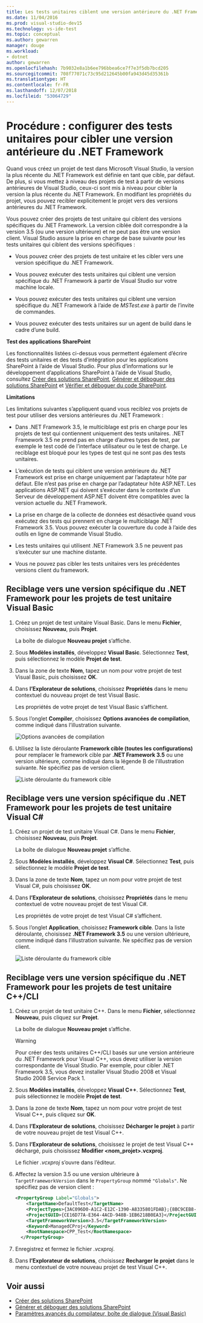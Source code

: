 ```yaml
---
title: Les tests unitaires ciblent une version antérieure du .NET Framework
ms.date: 11/04/2016
ms.prod: visual-studio-dev15
ms.technology: vs-ide-test
ms.topic: conceptual
ms.author: gewarren
manager: douge
ms.workload:
- dotnet
author: gewarren
ms.openlocfilehash: 7b9032e8a1b6ee796bbea6ce7f7e3f5db7bcd205
ms.sourcegitcommit: 708f77071c73c95d212645b00fa943d45d35361b
ms.translationtype: HT
ms.contentlocale: fr-FR
ms.lasthandoff: 12/07/2018
ms.locfileid: "53064729"
---
```

# <a name="how-to-configure-unit-tests-to-target-an-earlier-version-of-the-net-framework"></a>Procédure : configurer des tests unitaires pour cibler une version antérieure du .NET Framework

Quand vous créez un projet de test dans Microsoft Visual Studio, la version la plus récente du .NET Framework est définie en tant que cible, par défaut. De plus, si vous mettez à niveau des projets de test à partir de versions antérieures de Visual Studio, ceux-ci sont mis à niveau pour cibler la version la plus récente du .NET Framework. En modifiant les propriétés du projet, vous pouvez recibler explicitement le projet vers des versions antérieures du .NET Framework.

Vous pouvez créer des projets de test unitaire qui ciblent des versions spécifiques du .NET Framework. La version ciblée doit correspondre à la version 3.5 (ou une version ultérieure) et ne peut pas être une version client. Visual Studio assure la prise en charge de base suivante pour les tests unitaires qui ciblent des versions spécifiques :

- Vous pouvez créer des projets de test unitaire et les cibler vers une version spécifique du .NET Framework.

- Vous pouvez exécuter des tests unitaires qui ciblent une version spécifique du .NET Framework à partir de Visual Studio sur votre machine locale.

- Vous pouvez exécuter des tests unitaires qui ciblent une version spécifique du .NET Framework à l’aide de *MSTest.exe* à partir de l’invite de commandes.

- Vous pouvez exécuter des tests unitaires sur un agent de build dans le cadre d’une build.

**Test des applications SharePoint**

Les fonctionnalités listées ci-dessus vous permettent également d’écrire des tests unitaires et des tests d’intégration pour les applications SharePoint à l’aide de Visual Studio. Pour plus d’informations sur le développement d’applications SharePoint à l’aide de Visual Studio, consultez [Créer des solutions SharePoint](../sharepoint/create-sharepoint-solutions.md), [Générer et déboguer des solutions SharePoint](../sharepoint/building-and-debugging-sharepoint-solutions.md) et [Vérifier et déboguer du code SharePoint](../sharepoint/verifying-and-debugging-sharepoint-code.md).

**Limitations**

Les limitations suivantes s’appliquent quand vous reciblez vos projets de test pour utiliser des versions antérieures du .NET Framework :

- Dans .NET Framework 3.5, le multiciblage est pris en charge pour les projets de test qui contiennent uniquement des tests unitaires. .NET Framework 3.5 ne prend pas en charge d’autres types de test, par exemple le test codé de l’interface utilisateur ou le test de charge. Le reciblage est bloqué pour les types de test qui ne sont pas des tests unitaires.

- L’exécution de tests qui ciblent une version antérieure du .NET Framework est prise en charge uniquement par l’adaptateur hôte par défaut. Elle n’est pas prise en charge par l’adaptateur hôte ASP.NET. Les applications ASP.NET qui doivent s’exécuter dans le contexte d’un Serveur de développement ASP.NET doivent être compatibles avec la version actuelle du .NET Framework.

- La prise en charge de la collecte de données est désactivée quand vous exécutez des tests qui prennent en charge le multiciblage .NET Framework 3.5. Vous pouvez exécuter la couverture du code à l’aide des outils en ligne de commande Visual Studio.

- Les tests unitaires qui utilisent .NET Framework 3.5 ne peuvent pas s’exécuter sur une machine distante.

- Vous ne pouvez pas cibler les tests unitaires vers les précédentes versions client du framework.

## <a name="re-targeting-to-a-specific-version-of-the-net-framework-for-visual-basic-unit-test-projects"></a>Reciblage vers une version spécifique du .NET Framework pour les projets de test unitaire Visual Basic

1.  Créez un projet de test unitaire Visual Basic. Dans le menu **Fichier**, choisissez **Nouveau**, puis **Projet**.

     La boîte de dialogue **Nouveau projet** s’affiche.

2.  Sous **Modèles installés**, développez **Visual Basic**. Sélectionnez **Test**, puis sélectionnez le modèle **Projet de test**.

3.  Dans la zone de texte **Nom**, tapez un nom pour votre projet de test Visual Basic, puis choisissez **OK**.

4.  Dans **l’Explorateur de solutions**, choisissez **Propriétés** dans le menu contextuel du nouveau projet de test Visual Basic.

     Les propriétés de votre projet de test Visual Basic s’affichent.

5.  Sous l’onglet **Compiler**, choisissez **Options avancées de compilation**, comme indiqué dans l’illustration suivante.

     ![Options avancées de compilation](../test/media/howtoconfigureunittest35frameworka.png)

6.  Utilisez la liste déroulante **Framework cible (toutes les configurations)** pour remplacer le framework cible par **.NET Framework 3.5** ou une version ultérieure, comme indiqué dans la légende B de l’illustration suivante. Ne spécifiez pas de version client.

     ![Liste déroulante du framework cible](../test/media/howtoconfigureunitest35frameworkstepb.png)

## <a name="re-targeting-to-a-specific-version-of-the-net-framework-for-visual-c-unit-test-projects"></a>Reciblage vers une version spécifique du .NET Framework pour les projets de test unitaire Visual C#

1.  Créez un projet de test unitaire Visual C#. Dans le menu **Fichier**, choisissez **Nouveau**, puis **Projet**.

     La boîte de dialogue **Nouveau projet** s’affiche.

2.  Sous **Modèles installés**, développez **Visual C#**. Sélectionnez **Test**, puis sélectionnez le modèle **Projet de test**.

3.  Dans la zone de texte **Nom**, tapez un nom pour votre projet de test Visual C#, puis choisissez **OK**.

4.  Dans **l’Explorateur de solutions**, choisissez **Propriétés** dans le menu contextuel de votre nouveau projet de test Visual C#.

     Les propriétés de votre projet de test Visual C# s’affichent.

5.  Sous l’onglet **Application**, choisissez **Framework cible**. Dans la liste déroulante, choisissez **.NET Framework 3.5** ou une version ultérieure, comme indiqué dans l’illustration suivante. Ne spécifiez pas de version client.

     ![Liste déroulante du framework cible](../test/media/howtoconfigureunittest35frameworkcsharp.png)

## <a name="re-targeting-to-a-specific-version-of-the-net-framework-for-ccli-unit-test-projects"></a>Reciblage vers une version spécifique du .NET Framework pour les projets de test unitaire C++/CLI

1.  Créez un projet de test unitaire C++. Dans le menu **Fichier**, sélectionnez **Nouveau**, puis cliquez sur **Projet**.

     La boîte de dialogue **Nouveau projet** s’affiche.

    > [!WARNING]
    > Pour créer des tests unitaires C++/CLI basés sur une version antérieure du .NET Framework pour Visual C++, vous devez utiliser la version correspondante de Visual Studio. Par exemple, pour cibler .NET Framework 3.5, vous devez installer Visual Studio 2008 et Visual Studio 2008 Service Pack 1.

2.  Sous **Modèles installés**, développez **Visual C++**. Sélectionnez **Test**, puis sélectionnez le modèle **Projet de test**.

3.  Dans la zone de texte **Nom**, tapez un nom pour votre projet de test Visual C++, puis cliquez sur **OK**.

4.  Dans **l’Explorateur de solutions**, choisissez **Décharger le projet** à partir de votre nouveau projet de test Visual C++.

5.  Dans **l’Explorateur de solutions**, choisissez le projet de test Visual C++ déchargé, puis choisissez **Modifier \<nom_projet>.vcxproj**.

     Le fichier *.vcxproj* s’ouvre dans l’éditeur.

6.  Affectez la version 3.5 ou une version ultérieure à `TargetFrameworkVersion` dans le `PropertyGroup` nommé `"Globals"`. Ne spécifiez pas de version client :

    ```xml
    <PropertyGroup Label="Globals">
        <TargetName>DefaultTest</TargetName>
        <ProjectTypes>{3AC096D0-A1C2-E12C-1390-A8335801FDAB};{8BC9CEB8-8B4A-11D0-8D11-00A0C91BC942}</ProjectTypes>
        <ProjectGUID>{CE16D77A-E364-4ACD-948B-1EB6218B0EA3}</ProjectGUID>
        <TargetFrameworkVersion>3.5</TargetFrameworkVersion>
        <Keyword>ManagedCProj</Keyword>
        <RootNamespace>CPP_Test</RootNamespace>
      </PropertyGroup>
    ```

7.  Enregistrez et fermez le fichier *.vcxproj*.

8.  Dans **l’Explorateur de solutions**, choisissez **Recharger le projet** dans le menu contextuel de votre nouveau projet de test Visual C++.

## <a name="see-also"></a>Voir aussi

- [Créer des solutions SharePoint](../sharepoint/create-sharepoint-solutions.md)
- [Générer et déboguer des solutions SharePoint](../sharepoint/building-and-debugging-sharepoint-solutions.md)
- [Paramètres avancés du compilateur, boîte de dialogue (Visual Basic)](../ide/reference/advanced-compiler-settings-dialog-box-visual-basic.md)

